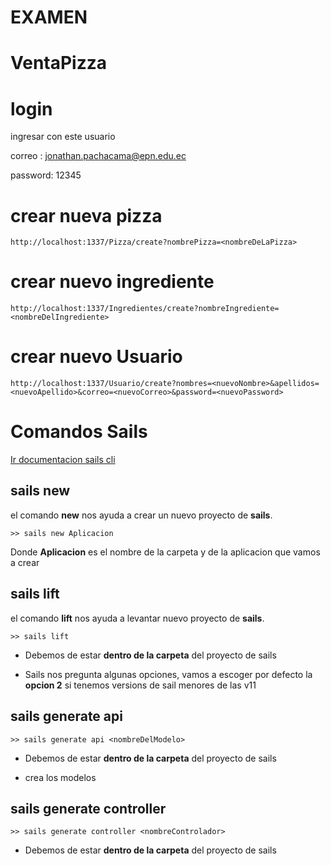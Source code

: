 # EXAMEN 
# VentaPizza

# login
ingresar con este usuario

correo : jonathan.pachacama@epn.edu.ec

password: 12345
# crear nueva pizza
```
http://localhost:1337/Pizza/create?nombrePizza=<nombreDeLaPizza>
```

# crear nuevo ingrediente
```
http://localhost:1337/Ingredientes/create?nombreIngrediente=<nombreDelIngrediente>
```

# crear nuevo Usuario
```
http://localhost:1337/Usuario/create?nombres=<nuevoNombre>&apellidos=<nuevoApellido>&correo=<nuevoCorreo>&password=<nuevoPassword>
```




# Comandos Sails

[Ir documentacion sails cli](http://sailsjs.com/documentation/reference/command-line-interface)
## sails new

el comando **new** nos ayuda a crear un nuevo proyecto de **sails**.


```
>> sails new Aplicacion
```

Donde  **Aplicacion** es el nombre de la carpeta
 y de la aplicacion que vamos a crear
 
 
 ## sails lift
 
 el comando **lift** nos ayuda a levantar 
 nuevo proyecto de **sails**.

 
 
 ```
 >> sails lift
 ```
 
- Debemos de estar **dentro de la carpeta** del proyecto de sails

- Sails nos pregunta algunas opciones, vamos a escoger por defecto la 
**opcion 2**  si tenemos versions de sail menores de las v11


## sails generate api
 

 
 
 ```
 >> sails generate api <nombreDelModelo>
 ```
 
- Debemos de estar **dentro de la carpeta** del proyecto de sails

- crea los modelos

## sails generate controller 

```
>> sails generate controller <nombreControlador>
```
- Debemos de estar **dentro de la carpeta** del proyecto de sails

